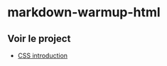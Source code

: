# markdown-warmup-html

## Voir le project

- <a href="https://mathisvkg.github.io/markdown-warmup-html/markdown-warm-up.html" target="_blank">CSS introduction</a>
